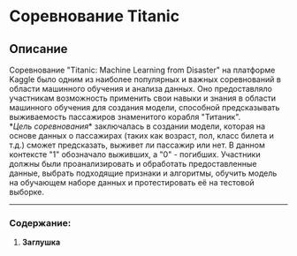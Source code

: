 # Соревнование Titanic

## Описание
Соревнование "Titanic: Machine Learning from Disaster" на платформе Kaggle было одним из наиболее популярных и важных соревнований в области машинного обучения и анализа данных. Оно предоставляло участникам возможность применить свои навыки и знания в области машинного обучения для создания модели, способной предсказывать выживаемость пассажиров знаменитого корабля "Титаник".\
\**Цель соревнования** заключалась в создании модели, которая на основе данных о пассажирах (таких как возраст, пол, класс билета и т.д.) сможет предсказать, выживет ли пассажир или нет. В данном контексте "1" обозначало выживших, а "0" - погибших. Участники должны были проанализировать и обработать предоставленные данные, выбрать подходящие признаки и алгоритмы, обучить модель на обучающем наборе данных и протестировать её на тестовой выборке.
___
### Содержание:

1. **Заглушка**
